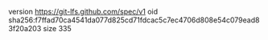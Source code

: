 version https://git-lfs.github.com/spec/v1
oid sha256:f7ffad70ca4541da077d825cd71fdcac5c7ec4706d808e54c079ead83f20a203
size 335
